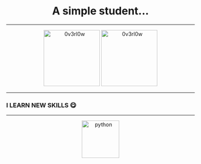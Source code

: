 <h1 align="center">
A simple student...  
</h1>

---
<p align="center">
  <img src="https://github-readme-stats.vercel.app/api/top-langs/?username=NeKroFR&layout=compact" alt="0v3rl0w" height="150" />

  <img src="https://github-readme-stats.vercel.app/api?username=NeKroFR&show_icons=true" alt="0v3rl0w" height="150" />
</p>

---


### I LEARN NEW SKILLS 😋
---
<p align="center">
<a href="https://www.python.org" target="_blank"> <img src="https://devicons.github.io/devicon/devicon.git/icons/python/python-original.svg" alt="python" width="100" height="100"/>
</p>      
